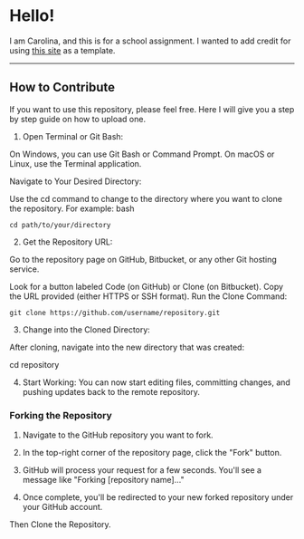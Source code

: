 # Hello!

I am Carolina, and this is for a school assignment. I wanted to add credit for using [this site](https://html5up.net/forty) as a template.

---

## How to Contribute

If you want to use this repository, please feel free. Here I will give you a step by step guide on how to upload one.

1. Open Terminal or Git Bash:

On Windows, you can use Git Bash or Command Prompt. On macOS or Linux, use the Terminal application.

Navigate to Your Desired Directory:

Use the cd command to change to the directory where you want to clone the repository. For example:
bash

```
cd path/to/your/directory
```

2. Get the Repository URL:

Go to the repository page on GitHub, Bitbucket, or any other Git hosting service.

Look for a button labeled Code (on GitHub) or Clone (on Bitbucket). Copy the URL provided (either HTTPS or SSH format).
Run the Clone Command:

```
git clone https://github.com/username/repository.git
```

3. Change into the Cloned Directory:

After cloning, navigate into the new directory that was created:

cd repository

4. Start Working:
   You can now start editing files, committing changes, and pushing updates back to the remote repository.

### Forking the Repository

1. Navigate to the GitHub repository you want to fork.

2. In the top-right corner of the repository page, click the "Fork" button.

3. GitHub will process your request for a few seconds. You'll see a message like "Forking [repository name]..."

4. Once complete, you'll be redirected to your new forked repository under your GitHub account.

Then Clone the Repository.

